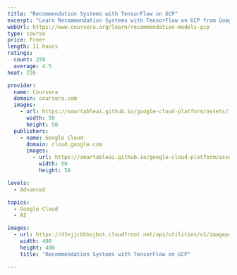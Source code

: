 ```yaml
---
title: "Recommendation Systems with TensorFlow on GCP"
excerpt: "Learn Recommendation Systems with TensorFlow on GCP from Google Cloud. In this course, you'll apply your knowledge of classification models and embeddings to build a ML pipeline that functions as a recommendation engine.  • Devise a content-based ..."
webUrl: https://www.coursera.org/learn/recommendation-models-gcp
type: course
price: Free+
length: 11 hours
ratings:
  count: 259
  average: 4.5
heat: 226

provider:
  name: Coursera
  domain: coursera.com
  images:
    - url: https://smartableai.github.io/google-cloud-platform/assets/images/organizations/coursera.com-50x50.jpg
      width: 50
      height: 50
  publishers:
    - name: Google Cloud
      domain: cloud.google.com
      images:
        - url: https://smartableai.github.io/google-cloud-platform/assets/images/organizations/cloud.google.com-50x50.jpg
          width: 50
          height: 50

levels:
  - Advanced

topics:
  - Google Cloud
  - AI

images:
  - url: https://d3njjcbhbojbot.cloudfront.net/api/utilities/v1/imageproxy/https://s3.amazonaws.com/coursera-course-photos/ab/8c0ea0bc6d11e8bb1fbf678b061c16/adv-ml-gcp-3x.png?auto=format%2Ccompress&dpr=1&w=400&h=400&fit=fill&bg=FFF
    width: 400
    height: 400
    title: "Recommendation Systems with TensorFlow on GCP"

---
```


